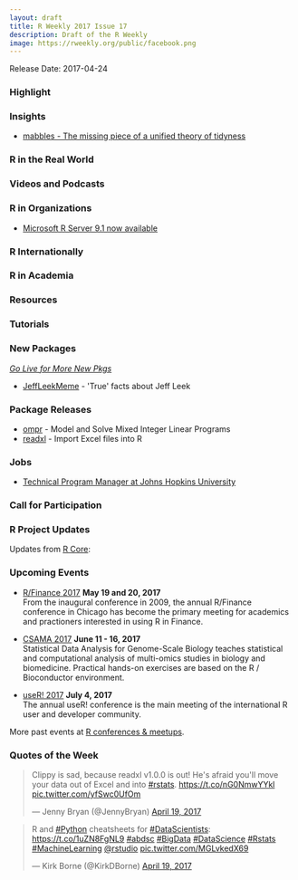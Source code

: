 ```yaml
---
layout: draft
title: R Weekly 2017 Issue 17
description: Draft of the R Weekly
image: https://rweekly.org/public/facebook.png
---
```


Release Date: 2017-04-24

###  Highlight




###  Insights

+ [mabbles - The missing piece of a unified theory of tidyness](https://4dpiecharts.com/2017/04/20/mabbles-the-missing-piece-of-a-unified-theory-of-tidyness/)


###  R in the Real World



###  Videos and Podcasts



###  R in Organizations

+ [Microsoft R Server 9.1 now available](http://blog.revolutionanalytics.com/2017/04/microsoft-r-server-91-now-available.html)

###  R Internationally




###  R in Academia


###  Resources



###  Tutorials





###  New Packages

<p class="added-hostname"><a href="https://rweekly.org/live" target="_blank" class="externalLink"><i>Go Live for More New Pkgs</i></a></p>

+ [JeffLeekMeme](https://github.com/wlandau/JeffLeekMeme) - 'True' facts about Jeff Leek

###  Package Releases

+ [ompr](https://cran.r-project.org/web/packages/ompr/index.html) - Model and Solve Mixed Integer Linear Programs
+ [readxl](https://blog.rstudio.org/2017/04/19/readxl-1-0-0/) - Import Excel files into R

###  Jobs

+ [Technical Program Manager at Johns Hopkins University](https://jobs.jhu.edu/jhujobs/jobview.cfm?reqId=313969&postId=14568)


###  Call for Participation



###  R Project Updates

Updates from [R Core](http://developer.r-project.org/blosxom.cgi/R-devel/NEWS):



###  Upcoming Events

+ [R/Finance 2017](http://www.rinfinance.com/) **May 19 and 20, 2017**  <br />
From the inaugural conference in 2009, the annual R/Finance conference in Chicago has become the primary meeting for academics and practioners interested in using R in Finance. 

+ [CSAMA 2017](http://www.huber.embl.de/csama2017/) **June 11 - 16, 2017** <br />
Statistical Data Analysis for Genome-Scale Biology teaches statistical and computational analysis of multi-omics studies in biology and biomedicine. Practical hands-on exercises are based on the R / Bioconductor environment.

+ [useR! 2017](http://user2017.brussels/) **July 4, 2017** <br />
The annual useR! conference is the main meeting of the international R user and developer community.

More past events at [R conferences & meetups](https://conf.rweekly.org).

###  Quotes of the Week

<blockquote class="twitter-tweet" data-lang="en"><p lang="en" dir="ltr">Clippy is sad, because readxl v1.0.0 is out! He&#39;s afraid you&#39;ll move your data out of Excel and into <a href="https://twitter.com/hashtag/rstats?src=hash">#rstats</a>. <a href="https://t.co/nG0NmwYYkl">https://t.co/nG0NmwYYkl</a> <a href="https://t.co/yfSwc0UfOm">pic.twitter.com/yfSwc0UfOm</a></p>&mdash; Jenny Bryan (@JennyBryan) <a href="https://twitter.com/JennyBryan/status/854836679131111424">April 19, 2017</a></blockquote>
<script async src="//platform.twitter.com/widgets.js" charset="utf-8"></script>

<blockquote class="twitter-tweet" data-lang="en"><p lang="en" dir="ltr">R and <a href="https://twitter.com/hashtag/Python?src=hash">#Python</a> cheatsheets for <a href="https://twitter.com/hashtag/DataScientists?src=hash">#DataScientists</a>: <a href="https://t.co/1uZN8FgNL9">https://t.co/1uZN8FgNL9</a> <a href="https://twitter.com/hashtag/abdsc?src=hash">#abdsc</a> <a href="https://twitter.com/hashtag/BigData?src=hash">#BigData</a> <a href="https://twitter.com/hashtag/DataScience?src=hash">#DataScience</a> <a href="https://twitter.com/hashtag/Rstats?src=hash">#Rstats</a> <a href="https://twitter.com/hashtag/MachineLearning?src=hash">#MachineLearning</a> <a href="https://twitter.com/rstudio">@rstudio</a> <a href="https://t.co/MGLvkedX69">pic.twitter.com/MGLvkedX69</a></p>&mdash; Kirk Borne (@KirkDBorne) <a href="https://twitter.com/KirkDBorne/status/854536038487863296">April 19, 2017</a></blockquote>
<script async src="//platform.twitter.com/widgets.js" charset="utf-8"></script>

